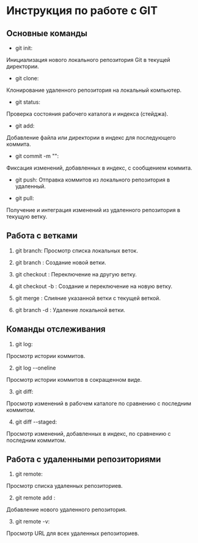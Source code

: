 # Инструкция по работе с GIT

## Основные команды
* git init:

Инициализация нового локального репозитория Git в текущей директории.

* git clone:

Клонирование удаленного репозитория на локальный компьютер.

* git status:

Проверка состояния рабочего каталога и индекса (стейджа).

* git add:

Добавление файла или директории в индекс для последующего коммита.

* git commit -m "<message>":

Фиксация изменений, добавленных в индекс, с сообщением коммита.

* git push:
Отправка коммитов из локального репозитория в удаленный.

* git pull:

Получение и интеграция изменений из удаленного репозитория в текущую ветку.

## Работа с ветками

1.	git branch:
Просмотр списка локальных веток.

2.	git branch <branch-name>:
Создание новой ветки.

3.	git checkout <branch>:
Переключение на другую ветку.

4.	git checkout -b <branch>:
Создание и переключение на новую ветку.

5.	git merge <branch>:
Слияние указанной ветки с текущей веткой.

6.	git branch -d <branch>:
Удаление локальной ветки.

## Команды отслеживания

1.	git log: 

Просмотр истории коммитов.

2.	git log --oneline

Просмотр истории коммитов в сокращенном виде.

3.	git diff:

Просмотр изменений в рабочем каталоге по сравнению с последним коммитом.

4.	git diff --staged:

Просмотр изменений, добавленных в индекс, по сравнению с последним коммитом.

## Работа с удаленными репозиториями
1.	git remote:

Просмотр списка удаленных репозиториев.

2.	git remote add <name> <url>:

Добавление нового удаленного репозитория.

3.	git remote -v:

Просмотр URL для всех удаленных репозиториев.